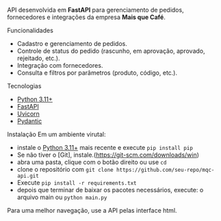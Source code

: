 

API desenvolvida em **FastAPI** para gerenciamento de pedidos, fornecedores e integrações da empresa **Mais que Café**.

Funcionalidades
- Cadastro e gerenciamento de pedidos.
- Controle de status do pedido (rascunho, em aprovação, aprovado, rejeitado, etc.).
- Integração com fornecedores.
- Consulta e filtros por parâmetros (produto, código, etc.).

Tecnologias
- [Python 3.11+](https://www.python.org/)
- [FastAPI](https://fastapi.tiangolo.com/)
- [Uvicorn](https://www.uvicorn.org/)
- [Pydantic](https://docs.pydantic.dev/)

 Instalação
Em um ambiente virutal:
- instale o [Python 3.11+](https://www.python.org/) mais recente e execute ```pip install pip``` 
- Se não tiver o [Git], instale.(https://git-scm.com/downloads/win)
- abra uma pasta, clique com o botão direito ou use ```cd```
- clone o repositório com ```git clone https://github.com/seu-repo/mqc-api.git```
- Execute ```pip install -r requirements.txt```
- depois que terminar de baixar os pacotes necessários, execute: o arquivo main ou ```python main.py```

Para uma melhor navegação, use a API pelas interface html.
